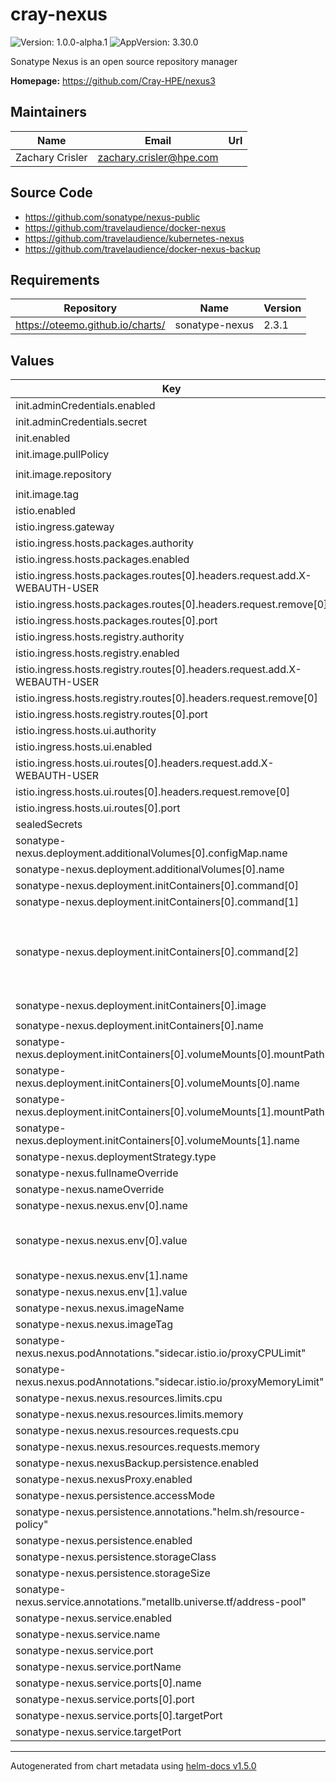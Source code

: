 # cray-nexus

![Version: 1.0.0-alpha.1](https://img.shields.io/badge/Version-1.0.0--alpha.1-informational?style=flat-square) ![AppVersion: 3.30.0](https://img.shields.io/badge/AppVersion-3.30.0-informational?style=flat-square)

Sonatype Nexus is an open source repository manager

**Homepage:** <https://github.com/Cray-HPE/nexus3>

## Maintainers

| Name | Email | Url |
| ---- | ------ | --- |
| Zachary Crisler | zachary.crisler@hpe.com |  |

## Source Code

* <https://github.com/sonatype/nexus-public>
* <https://github.com/travelaudience/docker-nexus>
* <https://github.com/travelaudience/kubernetes-nexus>
* <https://github.com/travelaudience/docker-nexus-backup>

## Requirements

| Repository | Name | Version |
|------------|------|---------|
| https://oteemo.github.io/charts/ | sonatype-nexus | 2.3.1 |

## Values

| Key | Type | Default | Description |
|-----|------|---------|-------------|
| init.adminCredentials.enabled | bool | `false` |  |
| init.adminCredentials.secret | string | `"nexus-admin-credentials"` |  |
| init.enabled | bool | `true` |  |
| init.image.pullPolicy | string | `"IfNotPresent"` |  |
| init.image.repository | string | `"ghcr.io/cray-hpe/nexus3-setup:0.5.2"` |  |
| init.image.tag | string | `"0.5.2"` |  |
| istio.enabled | bool | `true` |  |
| istio.ingress.gateway | string | `"services/services-gateway"` |  |
| istio.ingress.hosts.packages.authority | string | `"packages.local"` |  |
| istio.ingress.hosts.packages.enabled | bool | `true` |  |
| istio.ingress.hosts.packages.routes[0].headers.request.add.X-WEBAUTH-USER | string | `"admin"` |  |
| istio.ingress.hosts.packages.routes[0].headers.request.remove[0] | string | `"Authorization"` |  |
| istio.ingress.hosts.packages.routes[0].port | int | `80` |  |
| istio.ingress.hosts.registry.authority | string | `"registry.local"` |  |
| istio.ingress.hosts.registry.enabled | bool | `true` |  |
| istio.ingress.hosts.registry.routes[0].headers.request.add.X-WEBAUTH-USER | string | `"admin"` |  |
| istio.ingress.hosts.registry.routes[0].headers.request.remove[0] | string | `"Authorization"` |  |
| istio.ingress.hosts.registry.routes[0].port | int | `5003` |  |
| istio.ingress.hosts.ui.authority | string | `"nexus.local"` |  |
| istio.ingress.hosts.ui.enabled | bool | `false` |  |
| istio.ingress.hosts.ui.routes[0].headers.request.add.X-WEBAUTH-USER | string | `"admin"` |  |
| istio.ingress.hosts.ui.routes[0].headers.request.remove[0] | string | `"Authorization"` |  |
| istio.ingress.hosts.ui.routes[0].port | int | `80` |  |
| sealedSecrets | list | `[]` |  |
| sonatype-nexus.deployment.additionalVolumes[0].configMap.name | string | `"nexus-config"` |  |
| sonatype-nexus.deployment.additionalVolumes[0].name | string | `"nexus-config"` |  |
| sonatype-nexus.deployment.initContainers[0].command[0] | string | `"bin/sh"` |  |
| sonatype-nexus.deployment.initContainers[0].command[1] | string | `"-c"` |  |
| sonatype-nexus.deployment.initContainers[0].command[2] | string | `"if [ -z \"$(ls -A /nexus-data/*)\" ]; then\n    mkdir -p /nexus-data/etc\n    cp /nexus-config/nexus.properties /nexus-data/etc/nexus.properties\n    chown -Rv 200:200 /nexus-data\n    chmod -Rv u+rwX,go+rX,go-w /nexus-data\nfi\n"` |  |
| sonatype-nexus.deployment.initContainers[0].image | string | `"ghcr.io/cray-hpe/nexus3-setup:0.5.2"` |  |
| sonatype-nexus.deployment.initContainers[0].name | string | `"init-data"` |  |
| sonatype-nexus.deployment.initContainers[0].volumeMounts[0].mountPath | string | `"/nexus-data"` |  |
| sonatype-nexus.deployment.initContainers[0].volumeMounts[0].name | string | `"nexus-data"` |  |
| sonatype-nexus.deployment.initContainers[0].volumeMounts[1].mountPath | string | `"/nexus-config"` |  |
| sonatype-nexus.deployment.initContainers[0].volumeMounts[1].name | string | `"nexus-config"` |  |
| sonatype-nexus.deploymentStrategy.type | string | `"Recreate"` |  |
| sonatype-nexus.fullnameOverride | string | `"nexus"` |  |
| sonatype-nexus.nameOverride | string | `"nexus"` |  |
| sonatype-nexus.nexus.env[0].name | string | `"install4jAddVmParams"` |  |
| sonatype-nexus.nexus.env[0].value | string | `"-Xms4G -Xmx4G -XX:MaxDirectMemorySize=39158M -XX:+UnlockExperimentalVMOptions -XX:+UseCGroupMemoryLimitForHeap"` |  |
| sonatype-nexus.nexus.env[1].name | string | `"NEXUS_SECURITY_RANDOMPASSWORD"` |  |
| sonatype-nexus.nexus.env[1].value | string | `"false"` |  |
| sonatype-nexus.nexus.imageName | string | `"ghcr.io/cray-hpe/nexus3"` |  |
| sonatype-nexus.nexus.imageTag | string | `"3.30.0"` |  |
| sonatype-nexus.nexus.podAnnotations."sidecar.istio.io/proxyCPULimit" | string | `"8"` |  |
| sonatype-nexus.nexus.podAnnotations."sidecar.istio.io/proxyMemoryLimit" | string | `"16Gi"` |  |
| sonatype-nexus.nexus.resources.limits.cpu | string | `"12"` |  |
| sonatype-nexus.nexus.resources.limits.memory | string | `"64Gi"` |  |
| sonatype-nexus.nexus.resources.requests.cpu | string | `"4"` |  |
| sonatype-nexus.nexus.resources.requests.memory | string | `"12Gi"` |  |
| sonatype-nexus.nexusBackup.persistence.enabled | bool | `false` |  |
| sonatype-nexus.nexusProxy.enabled | bool | `false` |  |
| sonatype-nexus.persistence.accessMode | string | `"ReadWriteMany"` |  |
| sonatype-nexus.persistence.annotations."helm.sh/resource-policy" | string | `"keep"` |  |
| sonatype-nexus.persistence.enabled | bool | `true` |  |
| sonatype-nexus.persistence.storageClass | string | `"ceph-cephfs-external"` |  |
| sonatype-nexus.persistence.storageSize | string | `"1000Gi"` |  |
| sonatype-nexus.service.annotations."metallb.universe.tf/address-pool" | string | `"node-management"` |  |
| sonatype-nexus.service.enabled | bool | `true` |  |
| sonatype-nexus.service.name | string | `"nexus"` |  |
| sonatype-nexus.service.port | int | `80` |  |
| sonatype-nexus.service.portName | string | `"nexus"` |  |
| sonatype-nexus.service.ports[0].name | string | `"default-registry"` |  |
| sonatype-nexus.service.ports[0].port | int | `5003` |  |
| sonatype-nexus.service.ports[0].targetPort | int | `5003` |  |
| sonatype-nexus.service.targetPort | int | `8081` |  |

----------------------------------------------
Autogenerated from chart metadata using [helm-docs v1.5.0](https://github.com/norwoodj/helm-docs/releases/v1.5.0)
